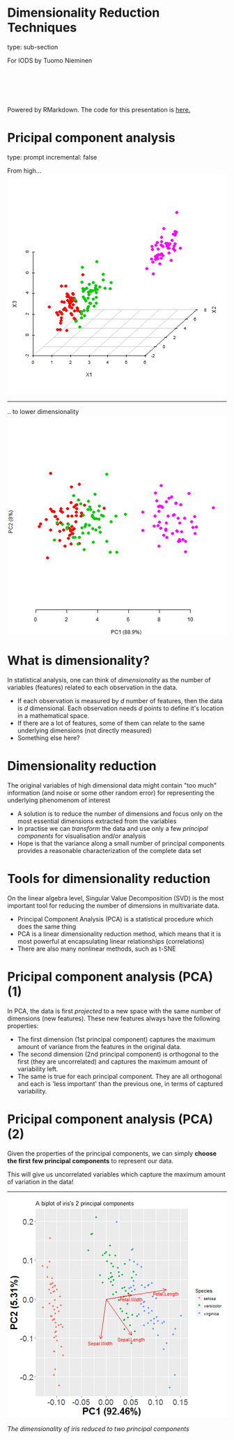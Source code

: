 Dimensionality Reduction Techniques
========================================================
type: sub-section

For IODS by Tuomo Nieminen

<br>
<br>
<br>
<br>

Powered by RMarkdown. The code for this presentation is  [here.](https://github.com/TuomoNieminen/Helsinki-Open-Data-Science/blob/master/docs/dimensionality_reduction.Rpres)




Pricipal component analysis
========================================================
type: prompt
incremental: false



From high...
![plot of chunk unnamed-chunk-3](dimensionality_reduction-figure/unnamed-chunk-3-1.png)

***

.. to lower dimensionality
![plot of chunk unnamed-chunk-4](dimensionality_reduction-figure/unnamed-chunk-4-1.png)

What is dimensionality?
========================================================

In statistical analysis, one can think of *dimensionality* as the number of variables (features) related to each observation in the data.

- If each observation is measured by $d$ number of features, then the data is $d$ dimensional. Each observation needs $d$ points to define it's location in a mathematical space.
- If there are a lot of features, some of them can relate to the same underlying dimensions (not directly measured)
- Something else here?

Dimensionality reduction
========================================================
  
The original variables of high dimensional data might contain "too much" information (and noise or some other random error) for representing the underlying phenomenom of interest

- A solution is to reduce the number of dimensions and focus only on the most essential dimensions extracted from the variables
- In practise we can *transform* the data and use only a few *principal components* for visualisation and/or analysis
- Hope is that the variance along a small number of principal components provides a reasonable characterization of the complete data set

Tools for dimensionality reduction
========================================================

On the linear algebra level, Singular Value Decomposition (SVD) is the most important tool for reducing the number of dimensions in multivariate data.

- Principal Component Analysis (PCA) is a statistical procedure which does the same thing
- PCA is a linear dimensionality reduction method, which means that it is most powerful at encapsulating linear relationships (correlations)
- There are also many nonlinear methods, such as t-SNE


Pricipal component analysis (PCA) (1)
========================================================

In PCA, the data is first *projected* to a new space with the same number of dimensions (new features). These new features always have the following properties:

- The first dimension (1st principal component) captures the maximum amount of variance from the features in the original data.
- The second dimension (2nd principal component) is orthogonal to the first (they are uncorrelated) and captures the maximum amount of variability left.
- The same is true for each principal component. They are all orthogonal and each is 'less important' than the previous one, in terms of captured variability.

Pricipal component analysis (PCA) (2)
========================================================

Given the properties of the principal components, we can simply **choose the first few principal components** to represent our data.

This will give us uncorrelated variables which capture the maximum amount of variation in the data!

***

![plot of chunk unnamed-chunk-5](dimensionality_reduction-figure/unnamed-chunk-5-1.png)

*The dimensionality of iris reduced to two principal components*
